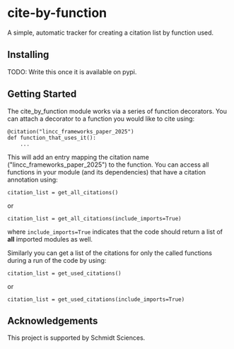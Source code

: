 # cite-by-function

A simple, automatic tracker for creating a citation list by function used.


## Installing

TODO: Write this once it is available on pypi.


## Getting Started

The cite_by_function module works via a series of function decorators. You can attach a decorator to a function you would like to cite using:

```
@citation("lincc_frameworks_paper_2025")
def function_that_uses_it():
    ...
```

This will add an entry mapping the citation name ("lincc_frameworks_paper_2025") to the function. You can access all functions in your module (and its dependencies) that have a citation annotation using:

```
citation_list = get_all_citations()
```

or

```
citation_list = get_all_citations(include_imports=True)
```

where `include_imports=True` indicates that the code should return a list of **all** imported modules as well.

Similarly you can get a list of the citations for only the called functions during a run of the code by using:

```
citation_list = get_used_citations()
```

or

```
citation_list = get_used_citations(include_imports=True)
```

## Acknowledgements

This project is supported by Schmidt Sciences.